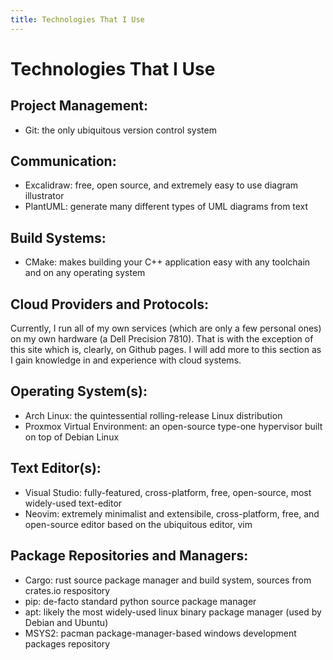 ```yaml
---
title: Technologies That I Use
---
```

# Technologies That I Use

## Project Management:
- Git: the only ubiquitous version control system

## Communication:
- Excalidraw: free, open source, and extremely easy to use diagram illustrator
- PlantUML: generate many different types of UML diagrams from text

## Build Systems:
- CMake: makes building your C++ application easy with any toolchain and on any
operating system

## Cloud Providers and Protocols:
Currently, I run all of my own services (which are only a few personal ones) on
my own hardware (a Dell Precision 7810). That is with the exception of this site
which is, clearly, on Github pages. I will add more to this section as I gain
knowledge in and experience with cloud systems.

## Operating System(s):
- Arch Linux: the quintessential rolling-release Linux distribution
- Proxmox Virtual Environment: an open-source type-one hypervisor built on top
of Debian Linux

## Text Editor(s):
- Visual Studio: fully-featured, cross-platform, free, open-source, most
widely-used text-editor
- Neovim: extremely minimalist and extensibile, cross-platform, free, and
open-source editor based on the ubiquitous editor, vim

## Package Repositories and Managers:
- Cargo: rust source package manager and build system, sources from crates.io
respository
- pip: de-facto standard python source package manager
- apt: likely the most widely-used linux binary package manager (used by Debian
and Ubuntu)
- MSYS2: pacman package-manager-based windows development packages repository

